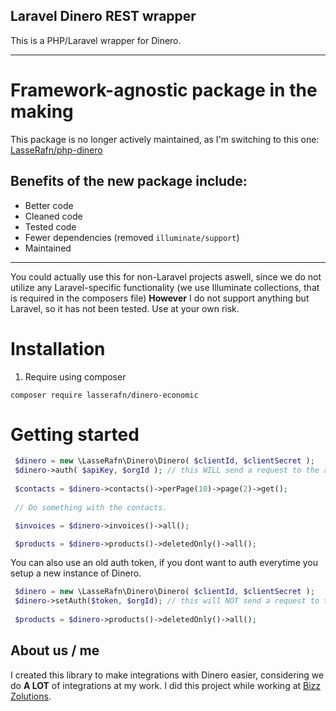 ## Laravel Dinero REST wrapper
This is a PHP/Laravel wrapper for Dinero.

------

# Framework-agnostic package in the making

This package is no longer actively maintained, as I'm switching to this one: [LasseRafn/php-dinero](https://github.com/LasseRafn/php-dinero)

## Benefits of the new package include:

* Better code
* Cleaned code
* Tested code
* Fewer dependencies (removed `illuminate/support`)
* Maintained

------

You could actually use this for non-Laravel projects aswell, since we do not utilize any Laravel-specific functionality (we use Illuminate collections, that is required in the composers file)
**However** I do not support anything but Laravel, so it has not been tested. Use at your own risk.

# Installation 

1. Require using composer
````
composer require lasserafn/dinero-economic
````

# Getting started
```` php
 $dinero = new \LasseRafn\Dinero\Dinero( $clientId, $clientSecret );
 $dinero->auth( $apiKey, $orgId ); // this WILL send a request to the auth API.
 
 $contacts = $dinero->contacts()->perPage(10)->page(2)->get();
 
 // Do something with the contacts.
````

```` php
 $invoices = $dinero->invoices()->all();
````

```` php
 $products = $dinero->products()->deletedOnly()->all();
````

You can also use an old auth token, if you dont want to auth everytime you setup a new instance of Dinero.
```` php
 $dinero = new \LasseRafn\Dinero\Dinero( $clientId, $clientSecret );
 $dinero->setAuth($token, $orgId); // this will NOT send a request to the auth API.
 
 $products = $dinero->products()->deletedOnly()->all();
````

## About us / me
I created this library to make integrations with Dinero easier, considering we do **A LOT** of integrations at my work. 
I did this project while working at [Bizz Zolutions](https://bizzz.dk).
